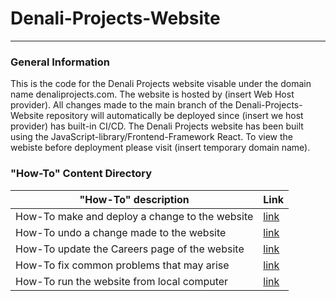 # Denali-Projects-Website
***
### General Information
This is the code for the Denali Projects website visable under the domain name denaliprojects.com. The website is hosted by (insert Web Host provider). 
All changes made to the main branch of the Denali-Projects-Website repository will automatically be deployed since (insert we host provider) has built-in CI/CD.
The Denali Projects website has been built using the JavaScript-library/Frontend-Framework React. To view the webiste before deployment please visit (insert temporary domain name).

### "How-To" Content Directory

|"How-To" description| Link|
|--------------------|-----|
|How-To make and deploy a change to the website| [link](make_changes_and_deploy.md) |
|How-To undo a change made to the website|[link](Undo_Commits.md)| 
|How-To update the Careers page of the website |[link](update_careers_page.md)|
|How-To fix common problems that may arise| [link](common_problems.md)|
|How-To run the website from local computer|[link](run_website_from_computer.md)|

